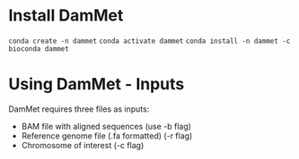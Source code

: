 # Install DamMet
`conda create -n dammet`
`conda activate dammet`
`conda install -n dammet -c bioconda dammet`

# Using DamMet - Inputs
DamMet requires three files as inputs: 
- BAM file with aligned sequences (use -b flag)
- Reference genome file (.fa formatted) (-r flag)
- Chromosome of interest (-c flag)
